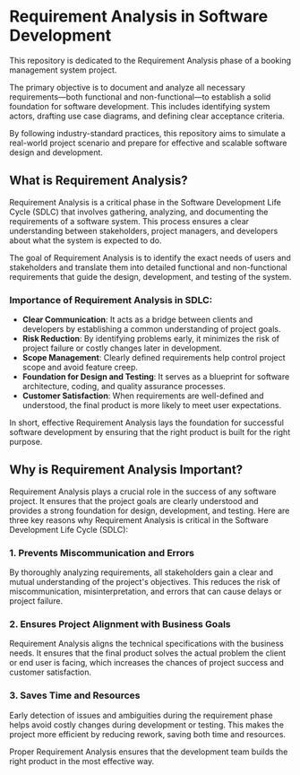 # Requirement Analysis in Software Development

This repository is dedicated to the Requirement Analysis phase of a booking management system project.

The primary objective is to document and analyze all necessary requirements—both functional and non-functional—to establish a solid foundation for software development. This includes identifying system actors, drafting use case diagrams, and defining clear acceptance criteria.

By following industry-standard practices, this repository aims to simulate a real-world project scenario and prepare for effective and scalable software design and development.

## What is Requirement Analysis?

Requirement Analysis is a critical phase in the Software Development Life Cycle (SDLC) that involves gathering, analyzing, and documenting the requirements of a software system. This process ensures a clear understanding between stakeholders, project managers, and developers about what the system is expected to do.

The goal of Requirement Analysis is to identify the exact needs of users and stakeholders and translate them into detailed functional and non-functional requirements that guide the design, development, and testing of the system.

### Importance of Requirement Analysis in SDLC:

- **Clear Communication**: It acts as a bridge between clients and developers by establishing a common understanding of project goals.
- **Risk Reduction**: By identifying problems early, it minimizes the risk of project failure or costly changes later in development.
- **Scope Management**: Clearly defined requirements help control project scope and avoid feature creep.
- **Foundation for Design and Testing**: It serves as a blueprint for software architecture, coding, and quality assurance processes.
- **Customer Satisfaction**: When requirements are well-defined and understood, the final product is more likely to meet user expectations.

In short, effective Requirement Analysis lays the foundation for successful software development by ensuring that the right product is built for the right purpose.
## Why is Requirement Analysis Important?
Requirement Analysis plays a crucial role in the success of any software project. It ensures that the project goals are clearly understood and provides a strong foundation for design, development, and testing. Here are three key reasons why Requirement Analysis is critical in the Software Development Life Cycle (SDLC):

### 1. Prevents Miscommunication and Errors
By thoroughly analyzing requirements, all stakeholders gain a clear and mutual understanding of the project's objectives. This reduces the risk of miscommunication, misinterpretation, and errors that can cause delays or project failure.

### 2. Ensures Project Alignment with Business Goals
Requirement Analysis aligns the technical specifications with the business needs. It ensures that the final product solves the actual problem the client or end user is facing, which increases the chances of project success and customer satisfaction.

### 3. Saves Time and Resources
Early detection of issues and ambiguities during the requirement phase helps avoid costly changes during development or testing. This makes the project more efficient by reducing rework, saving both time and resources.

Proper Requirement Analysis ensures that the development team builds the right product in the most effective way.

